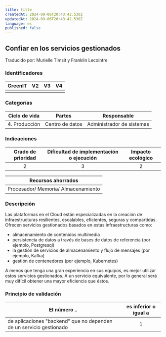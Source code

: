 ```yaml
---
title: title
createdAt: 2024-09-06T20:43:42.530Z
updatedAt: 2024-09-06T20:43:42.530Z
language: es
published: false
---
```

## Confiar en los servicios gestionados
Traducido por: Murielle Timsit y Franklin Lecointre

### Identificadores

| GreenIT | V2  | V3  | V4  |
|:-------:|:---:|:---:|:---:|
|         |     |     |     |

### Categorías

| Ciclo de vida | Partes | Responsable |
|:-------------:|:----------:|:-----------------------:|
| 4. Producción | Centro de datos | Administrador de sistemas |

### Indicaciones

| Grado de prioridad   | Dificultad de implementación o ejecución | Impacto ecológico   |
|:-----------------:|:--------------:|:-----------------:|
|    2   | 3  |   2   |

| Recursos ahorrados |
|:------------------------------------:|
| Procesador/ Memoria/ Almacenamiento |

### Descripción

Las plataformas en el Cloud están especializadas en la creación de infraestructuras resilientes, escalables, eficientes, seguras y compartidas.
Ofrecen servicios gestionados basados en estas infraestructuras como:

- almacenamiento de contenidos multimedia
- persistencia de datos a través de bases de datos de referencia (por ejemplo, Postgresql)
- la gestión de servicios de almacenamiento y flujo de mensajes (por ejemplo, Kafka)
- gestión de contenedores (por ejemplo, Kubernetes)

A menos que tenga una gran experiencia en sus equipos, es mejor utilizar estos servicios gestionados.
A un servicio equivalente, por lo general será muy difícil obtener una mayor eficiencia que éstos.

### Principio de validación

| El número ..   | es inferior o igual a |
|------------------------------------------------------------------|:-----------------------:|
| de aplicaciones "backend" que no dependen de un servicio gestionado | 1   |
